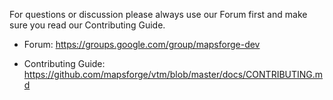 For questions or discussion please always use our Forum first and make sure you read our Contributing Guide.

- Forum: https://groups.google.com/group/mapsforge-dev

- Contributing Guide: https://github.com/mapsforge/vtm/blob/master/docs/CONTRIBUTING.md
